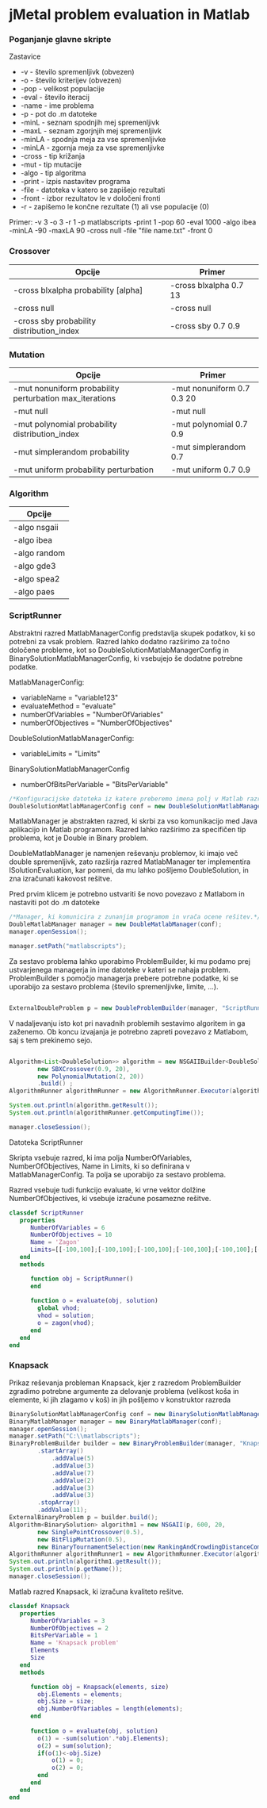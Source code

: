 # jMetal problem evaluation in Matlab

### Poganjanje glavne skripte

Zastavice
* -v - število spremenljivk (obvezen)
* -o - število kriterijev (obvezen)
* -pop - velikost populacije
* -eval - število iteracij 
* -name - ime problema
* -p - pot do .m datoteke
* -minL - seznam spodnjih mej spremenljivk
* -maxL - seznam zgorjnjih mej spremenljivk
* -minLA - spodnja meja za vse spremenljivke
* -minLA - zgornja meja za vse spremenljivke
* -cross - tip križanja
* -mut - tip mutacije
* -algo - tip algoritma
* -print - izpis nastavitev programa
* -file - datoteka v katero se zapišejo rezultati
* -front - izbor rezultatov le v določeni fronti
* -r - zapišemo le končne rezultate (1) ali vse populacije (0)

Primer:
-v 3 -o 3 -r 1 -p matlabscripts -print 1 -pop 60 -eval 1000 -algo ibea -minLA -90 -maxLA 90 -cross null -file "file name.txt" -front 0

### Crossover

| **Opcije**    | **Primer**    |
| ------------- |---------------|
| -cross blxalpha probability [alpha] | -cross blxalpha 0.7 13 |
| -cross null | -cross null      |
| -cross sby probability distribution_index | -cross sby 0.7 0.9 |

### Mutation

| **Opcije**    | **Primer**    |
| ------------- |---------------|
| -mut nonuniform probability perturbation max_iterations | -mut nonuniform 0.7 0.3 20 |
| -mut null | -mut null |
| -mut polynomial probability distribution_index | -mut polynomial 0.7 0.9 |
| -mut simplerandom probability | -mut simplerandom 0.7 |
| -mut uniform probability perturbation | -mut uniform 0.7 0.9 |

### Algorithm

| **Opcije**    |
| ------------- |
| -algo nsgaii |
| -algo ibea |
| -algo random |
| -algo gde3 |
| -algo spea2 |
| -algo paes |




### ScriptRunner

Abstraktni razred MatlabManagerConfig predstavlja skupek podatkov, ki so 
potrebni za vsak problem. Razred lahko dodatno razširimo za točno določene probleme,
kot so DoubleSolutionMatlabManagerConfig in BinarySolutionMatlabManagerConfig, ki vsebujejo
še dodatne potrebne podatke.

MatlabManagerConfig:
* variableName = "variable123"
* evaluateMethod = "evaluate" 
* numberOfVariables = "NumberOfVariables" 
* numberOfObjectives = "NumberOfObjectives"

DoubleSolutionMatlabManagerConfig:
* variableLimits = "Limits"

BinarySolutionMatlabManagerConfig
* numberOfBitsPerVariable = "BitsPerVariable"

```java
/*Konfiguracijske datoteka iz katere preberemo imena polj v Matlab razredu.*/
DoubleSolutionMatlabManagerConfig conf = new DoubleSolutionMatlabManagerConfig();

```

MatlabManager je abstrakten razred, ki skrbi za vso komunikacijo med Java aplikacijo in Matlab programom.
Razred lahko razširimo za specifičen tip problema, kot je Double in Binary problem.

DoubleMatlabManager je namenjen reševanju problemov, ki imajo več double spremenljivk, zato razširja razred 
MatlabManager ter implementira ISolutionEvaluation, kar pomeni, da mu lahko pošljemo DoubleSolution,
in zna izračunati kakovost rešitve.

Pred prvim klicem je potrebno ustvariti še novo povezavo z Matlabom in nastaviti pot do .m datoteke

```java
/*Manager, ki komunicira z zunanjim programom in vrača ocene rešitev.*/
DoubleMatlabManager manager = new DoubleMatlabManager(conf);
manager.openSession();

manager.setPath("matlabscripts");

```

Za sestavo problema lahko uporabimo ProblemBuilder, ki mu podamo prej ustvarjenega managerja in ime 
datoteke v kateri se nahaja problem. ProblemBuilder s pomočjo managerja prebere potrebne podatke, ki
se uporabijo za sestavo problema (število spremenljivke, limite, ...). 

```java

ExternalDoubleProblem p = new DoubleProblemBuilder(manager, "ScriptRunner").build();

```

V nadaljevanju isto kot pri navadnih problemih sestavimo algoritem in ga zaženemo.
Ob koncu izvajanja je potrebno zapreti povezavo z Matlabom, saj s tem prekinemo sejo.

```java

Algorithm<List<DoubleSolution>> algorithm = new NSGAIIBuilder<DoubleSolution>(p,
        new SBXCrossover(0.9, 20),
        new PolynomialMutation(2, 20))
        .build() ;
AlgorithmRunner algorithmRunner = new AlgorithmRunner.Executor(algorithm).execute();

System.out.println(algorithm.getResult());
System.out.println(algorithmRunner.getComputingTime());

manager.closeSession();
```

Datoteka ScriptRunner

Skripta vsebuje razred, ki ima polja NumberOfVariables, NumberOfObjectives, Name in Limits, ki so
definirana v MatlabManagerConfig. Ta polja se uporabijo za sestavo problema. 

Razred vsebuje tudi funkcijo evaluate, ki vrne vektor dolžine NumberOfObjectives, ki vsebuje 
izračune posamezne rešitve.

```matlab
classdef ScriptRunner
   properties
      NumberOfVariables = 6
      NumberOfObjectives = 10
      Name = 'Zagon'
      Limits=[[-100,100];[-100,100];[-100,100];[-100,100];[-100,100];[-100,100]];
   end
   methods

      function obj = ScriptRunner()
      end
      
      function o = evaluate(obj, solution)
        global vhod;
        vhod = solution;
        o = zagon(vhod);
      end
   end
end
```

### Knapsack
Prikaz reševanja probleman Knapsack, kjer z razredom ProblemBuilder zgradimo potrebne
argumente za delovanje problema (velikost koša in elemente, ki jih zlagamo v koš) in 
jih pošljemo v konstruktor razreda

```java
BinarySolutionMatlabManagerConfig conf = new BinarySolutionMatlabManagerConfig();
BinaryMatlabManager manager = new BinaryMatlabManager(conf);
manager.openSession();
manager.setPath("C:\\matlabscripts");
BinaryProblemBuilder builder = new BinaryProblemBuilder(manager, "Knapsack")
        .startArray()
            .addValue(5)
            .addValue(3)
            .addValue(7)
            .addValue(2)
            .addValue(3)
            .addValue(3)
        .stopArray()
        .addValue(11);
ExternalBinaryProblem p = builder.build();
Algorithm<BinarySolution> algorithm1 = new NSGAII(p, 600, 20,
        new SinglePointCrossover(0.5),
        new BitFlipMutation(0.5),
        new BinaryTournamentSelection(new RankingAndCrowdingDistanceComparator()), new SequentialSolutionListEvaluator());
AlgorithmRunner algorithmRunner1 = new AlgorithmRunner.Executor(algorithm1).execute();
System.out.println(algorithm1.getResult());
System.out.println(p.getName());
manager.closeSession();
```

Matlab razred Knapsack, ki izračuna kvaliteto rešitve.

```Matlab
classdef Knapsack
   properties
      NumberOfVariables = 3
      NumberOfObjectives = 2
      BitsPerVariable = 1
      Name = 'Knapsack problem'
      Elements
      Size
   end
   methods

      function obj = Knapsack(elements, size)
        obj.Elements = elements;
        obj.Size = size;
        obj.NumberOfVariables = length(elements);
      end
      
      function o = evaluate(obj, solution)
        o(1) = -sum(solution'.*obj.Elements);
        o(2) = sum(solution);
        if(o(1)<-obj.Size)
            o(1) = 0;
            o(2) = 0;
        end
      end
   end
end
```
